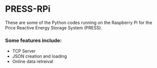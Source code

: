# PRESS-RPi

These are some of the Python codes running on the Raspberry Pi for the Price Reactive Energy Storage System (PRESS).

### Some features include:
- TCP Server
- JSON creation and loading
- Online data retreival
